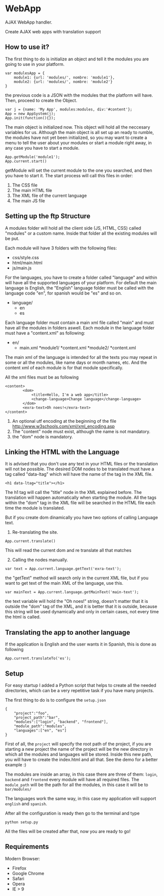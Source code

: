 WebApp
======

AJAX WebApp handler.

Create AJAX web apps with translation support

How to use it?
--------------

The first thing to do is initialize an object and tell it the modules you are going to use in your platform.

```
var modulesApp = {
	module1: {url: 'modules/', nombre: 'module1'},
	module2: {url: 'modules/', nombre: 'module2'}
}
```
the previous code is a JSON with the modules that the platform will have.
Then, proceed to create the Object.

```
var j = {name: 'My App', modules:modules, div:'#content'};
App = new AppSystem(j);
App.init(function(){});
```
The main object is initialized now. This object will hold all the neccesary variables for us. Although the main object is all set up an ready to rumble, the modules have not yet been initialized, so you may want to create a menu to tell the user about your modules or start a module right away, in any case you have to start a module.

```
App.getModule('module1');
App.current.start()
```
getModule will set the current module to the one you searched, and then you have to start it.
The start process will call this files in order:

1. The CSS file
2. The main HTML file
3. The XML file of the current language
3. The main JS file

Setting up the ftp Structure
----------------------------

A modules folder will hold all the client side (JS, HTML, CSS) called "modules" or a custom name. Inside that folder all the existing modules will be put.

Each module will have 3 folders with the following files:
* css/style.css
* html/main.html
* js/main.js

For the languages, you have to create a folder called "language" and within will have all the supported languages of your platform. For default the main language is English, the "English" language folder must be called with the language code "en", for spanish would be "es" and so on.

* language/
	* en
	* es

Each language folder must contain a main xml file called "main" and must have all the modules in folders aswell. Each module in the language folder must have a "content.xml" as following:

* en/
	* main.xml
	*module1/
		*content.xml
	*module2/
		*content.xml

The main xml of the language is intended for all the texts you may repeat in some or all the modules, like name days or month names, etc. And the content xml of each module is for that module specifically.

All the xml files must be as following

```
<content>
		<dom>
			<title>Hello, I'm a web app</title>
			<change-language>Change language</change-language>
		</dom>
		<exra-text>Oh noes!</exra-text>
</content>

```

1. An optional utf encoding at the beginning of the file http://www.w3schools.com/xml/xml_encoding.asp
2. The "content" node must exist, although the name is not mandatory.
2. the "dom" node is mandatory.

Linking the HTML with the Language
----------------------------------

It is advised that you don't use any text in your HTML files or the translation will not be possible.
The desired DOM nodes to be translated must have a tag called "data-ltag" which will have the name of the tag in the XML file.

```
<h1 data-ltag="title"></h1>
```

The h1 tag will call the "title" node in the XML explained before. The translation will happen automatically when starting the module. All the tags within the "dom" tag in the XML file will be searched in the HTML file each time the module is translated.

But if you create dom dinamically you have two options of calling Language text.

1. Re-translating the site.

```
App.current.translate()
```
This will read the current dom and re translate all that matches

2. Calling the nodes manually.

```
var text = App.current.language.getText('exra-text');
```
the "getText" method will search only in the current XML file, but if you want to get text of the main XML of the language, use this.

```
var mainText = App.current.language.getMainText('main-text');
```

the text variable will hold the "Oh noes!" string, doesn't matter that it is outside the "dom" tag of the XML, and it is better that it is outside, because this string will be used dynamically and only in certain cases, not every time the html is called.

Translating the app to another language
---------------------------------------

If the application is English and the user wants it in Spanish, this is done as following

```
App.current.translateTo('es');
```

Setup
-----
For easy startup I added a Python script that helps to create all the needed directories, which can be a very repetitive task if you have many projects.

The first thing to do is to configure the `setup.json`

```
{
	"project":"foo",
	"project_path":"bar",
	"modules":["login", "backend", "frontend"],
	"module_path":"modules",
	"languages":["en", "es"]
}
```
First of all, the `project` will specify the root path of the project, if you are starting a new project the name of the project will be the new directory in which all the modules and languages will be stored. Inside this new path, you will have to create the index.html and all that. See the demo for a better example :)

The modules are inside an array, in this case there are three of them: `login`, `backend` and `frontend` every module will have all required files. The `module_path` will be the path for all the modules, in this case it will be to `bar/modules/`

The languages work the same way, in this case my application will support `english` and `spanish`.

After all the configuration is ready then go to the terminal and type

```
python setup.py
```
All the files will be created after that, now you are ready to go!


Requirements
------------

Modern Browser:
* Firefox
* Google Chrome
* Safari
* Opera
* IE > 9